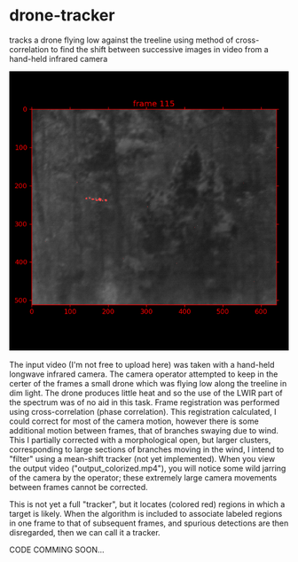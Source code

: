 # drone-tracker
tracks a drone flying low against the treeline using method of cross-correlation to find the shift between successive images in video from a hand-held infrared camera

![Alt text](img0113.png?raw=true "Output")

The input video (I'm not free to upload here) was taken with a hand-held longwave infrared camera. The camera operator attempted to keep in the certer of the frames a small drone which was flying low along the treeline in dim light. The drone produces little heat and so the use of the LWIR part of the spectrum was of no aid in this task. Frame registration was performed using cross-correlation (phase correlation). This registration calculated, I could correct for most of the camera motion, however there is some additional motion between frames, that of branches swaying due to wind. This I partially corrected with a morphological open, but larger clusters, corresponding to large sections of branches moving in the wind, I intend to "filter" using a mean-shift tracker (not yet implemented). When you view the output video ("output_colorized.mp4"), you will notice some wild jarring of the camera by the operator; these extremely large camera movements between frames cannot be corrected.

This is not yet a full "tracker", but it locates (colored red) regions in which a target is likely. When the algorithm is included to associate labeled regions in one frame to that of subsequent frames, and spurious detections are then disregarded, then we can call it a tracker.

CODE COMMING SOON...

